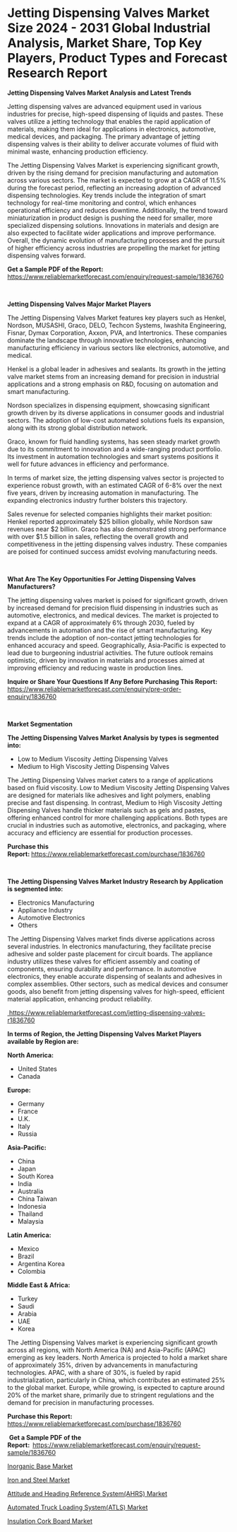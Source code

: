 <p><h1>Jetting Dispensing Valves Market Size 2024 - 2031 Global Industrial Analysis, Market Share, Top Key Players, Product Types and Forecast Research Report</h1></p><p><strong>Jetting Dispensing Valves Market Analysis and Latest Trends</strong></p>
<p><p>Jetting dispensing valves are advanced equipment used in various industries for precise, high-speed dispensing of liquids and pastes. These valves utilize a jetting technology that enables the rapid application of materials, making them ideal for applications in electronics, automotive, medical devices, and packaging. The primary advantage of jetting dispensing valves is their ability to deliver accurate volumes of fluid with minimal waste, enhancing production efficiency.</p><p>The Jetting Dispensing Valves Market is experiencing significant growth, driven by the rising demand for precision manufacturing and automation across various sectors. The market is expected to grow at a CAGR of 11.5% during the forecast period, reflecting an increasing adoption of advanced dispensing technologies. Key trends include the integration of smart technology for real-time monitoring and control, which enhances operational efficiency and reduces downtime. Additionally, the trend toward miniaturization in product design is pushing the need for smaller, more specialized dispensing solutions. Innovations in materials and design are also expected to facilitate wider applications and improve performance. Overall, the dynamic evolution of manufacturing processes and the pursuit of higher efficiency across industries are propelling the market for jetting dispensing valves forward.</p></p>
<p><strong>Get a Sample PDF of the Report:&nbsp;</strong> <a href="https://www.reliablemarketforecast.com/enquiry/request-sample/1836760?utm_campaign=1141&utm_medium=2&utm_source=Github&utm_content=ia&utm_term=16102024&utm_id=jetting-dispensing-valves">https://www.reliablemarketforecast.com/enquiry/request-sample/1836760</a></p>
<p>&nbsp;</p>
<p><strong>Jetting Dispensing Valves Major Market Players</strong></p>
<p><p>The Jetting Dispensing Valves Market features key players such as Henkel, Nordson, MUSASHI, Graco, DELO, Techcon Systems, Iwashita Engineering, Fisnar, Dymax Corporation, Axxon, PVA, and Intertronics. These companies dominate the landscape through innovative technologies, enhancing manufacturing efficiency in various sectors like electronics, automotive, and medical.</p><p>Henkel is a global leader in adhesives and sealants. Its growth in the jetting valve market stems from an increasing demand for precision in industrial applications and a strong emphasis on R&D, focusing on automation and smart manufacturing.</p><p>Nordson specializes in dispensing equipment, showcasing significant growth driven by its diverse applications in consumer goods and industrial sectors. The adoption of low-cost automated solutions fuels its expansion, along with its strong global distribution network.</p><p>Graco, known for fluid handling systems, has seen steady market growth due to its commitment to innovation and a wide-ranging product portfolio. Its investment in automation technologies and smart systems positions it well for future advances in efficiency and performance.</p><p>In terms of market size, the jetting dispensing valves sector is projected to experience robust growth, with an estimated CAGR of 6-8% over the next five years, driven by increasing automation in manufacturing. The expanding electronics industry further bolsters this trajectory.</p><p>Sales revenue for selected companies highlights their market position: Henkel reported approximately $25 billion globally, while Nordson saw revenues near $2 billion. Graco has also demonstrated strong performance with over $1.5 billion in sales, reflecting the overall growth and competitiveness in the jetting dispensing valves industry. These companies are poised for continued success amidst evolving manufacturing needs.</p></p>
<p>&nbsp;</p>
<p><strong>What Are The Key Opportunities For Jetting Dispensing Valves Manufacturers?</strong></p>
<p><p>The jetting dispensing valves market is poised for significant growth, driven by increased demand for precision fluid dispensing in industries such as automotive, electronics, and medical devices. The market is projected to expand at a CAGR of approximately 6% through 2030, fueled by advancements in automation and the rise of smart manufacturing. Key trends include the adoption of non-contact jetting technologies for enhanced accuracy and speed. Geographically, Asia-Pacific is expected to lead due to burgeoning industrial activities. The future outlook remains optimistic, driven by innovation in materials and processes aimed at improving efficiency and reducing waste in production lines.</p></p>
<p><strong>Inquire or Share Your Questions If Any Before Purchasing This Report:</strong> <a href="https://www.reliablemarketforecast.com/enquiry/pre-order-enquiry/1836760?utm_campaign=1141&utm_medium=2&utm_source=Github&utm_content=ia&utm_term=16102024&utm_id=jetting-dispensing-valves">https://www.reliablemarketforecast.com/enquiry/pre-order-enquiry/1836760</a></p>
<p>&nbsp;</p>
<p><strong>Market Segmentation</strong></p>
<p><strong>The Jetting Dispensing Valves Market Analysis by types is segmented into:</strong></p>
<p><ul><li>Low to Medium Viscosity Jetting Dispensing Valves</li><li>Medium to High Viscosity Jetting Dispensing Valves</li></ul></p>
<p><p>The Jetting Dispensing Valves market caters to a range of applications based on fluid viscosity. Low to Medium Viscosity Jetting Dispensing Valves are designed for materials like adhesives and light polymers, enabling precise and fast dispensing. In contrast, Medium to High Viscosity Jetting Dispensing Valves handle thicker materials such as gels and pastes, offering enhanced control for more challenging applications. Both types are crucial in industries such as automotive, electronics, and packaging, where accuracy and efficiency are essential for production processes.</p></p>
<p><strong>Purchase this Report:&nbsp;</strong><a href="https://www.reliablemarketforecast.com/purchase/1836760?utm_campaign=1141&utm_medium=2&utm_source=Github&utm_content=ia&utm_term=16102024&utm_id=jetting-dispensing-valves">https://www.reliablemarketforecast.com/purchase/1836760</a></p>
<p>&nbsp;</p>
<p><strong>The Jetting Dispensing Valves Market Industry Research by Application is segmented into:</strong></p>
<p><ul><li>Electronics Manufacturing</li><li>Appliance Industry</li><li>Automotive Electronics</li><li>Others</li></ul></p>
<p><p>The Jetting Dispensing Valves market finds diverse applications across several industries. In electronics manufacturing, they facilitate precise adhesive and solder paste placement for circuit boards. The appliance industry utilizes these valves for efficient assembly and coating of components, ensuring durability and performance. In automotive electronics, they enable accurate dispensing of sealants and adhesives in complex assemblies. Other sectors, such as medical devices and consumer goods, also benefit from jetting dispensing valves for high-speed, efficient material application, enhancing product reliability.</p></p>
<p><a href="https://www.reliablemarketforecast.com/jetting-dispensing-valves-r1836760?utm_campaign=1141&utm_medium=2&utm_source=Github&utm_content=ia&utm_term=16102024&utm_id=jetting-dispensing-valves">&nbsp;https://www.reliablemarketforecast.com/jetting-dispensing-valves-r1836760</a></p>
<p><strong>In terms of Region, the Jetting Dispensing Valves Market Players available by Region are:</strong></p>
<p>
    <p> <strong> North America: </strong>
        <ul>
            <li>United States</li>
            <li>Canada</li>
        </ul>
        </p> 
    <p> <strong> Europe: </strong>
        <ul>
            <li>Germany</li>
            <li>France</li>
            <li>U.K.</li>
            <li>Italy</li>
            <li>Russia</li>
        </ul>
        </p> 
    <p> <strong> Asia-Pacific: </strong>
        <ul>
            <li>China</li>
            <li>Japan</li>
            <li>South Korea</li>
            <li>India</li>
            <li>Australia</li>
            <li>China Taiwan</li>
            <li>Indonesia</li>
            <li>Thailand</li>
            <li>Malaysia</li>
        </ul>
        </p> 
    <p> <strong> Latin America: </strong>
        <ul>
            <li>Mexico</li>
            <li>Brazil</li>
            <li>Argentina Korea</li>
            <li>Colombia</li>
        </ul>
        </p> 
    <p> <strong> Middle East & Africa: </strong>
        <ul>
            <li>Turkey</li>
            <li>Saudi</li>
            <li>Arabia</li>
            <li>UAE</li>
            <li>Korea</li>
        </ul>
    </p>
    </p>
<p><p>The Jetting Dispensing Valves market is experiencing significant growth across all regions, with North America (NA) and Asia-Pacific (APAC) emerging as key leaders. North America is projected to hold a market share of approximately 35%, driven by advancements in manufacturing technologies. APAC, with a share of 30%, is fueled by rapid industrialization, particularly in China, which contributes an estimated 25% to the global market. Europe, while growing, is expected to capture around 20% of the market share, primarily due to stringent regulations and the demand for precision in manufacturing processes.</p></p>
<p><strong>Purchase this Report: </strong><a href="https://www.reliablemarketforecast.com/purchase/1836760?utm_campaign=1141&utm_medium=2&utm_source=Github&utm_content=ia&utm_term=16102024&utm_id=jetting-dispensing-valves">https://www.reliablemarketforecast.com/purchase/1836760</a></p>
<p>&nbsp;<strong>Get a Sample PDF of the Report:&nbsp;&nbsp;</strong><a href="https://www.reliablemarketforecast.com/enquiry/request-sample/1836760?utm_campaign=1141&utm_medium=2&utm_source=Github&utm_content=ia&utm_term=16102024&utm_id=jetting-dispensing-valves">https://www.reliablemarketforecast.com/enquiry/request-sample/1836760</a></p>
<p><strong></strong></p>
<p><p><a href="https://www.linkedin.com/pulse/global-inorganic-base-53-cagr-forecast-2024-2031-firmazon-zoove?utm_campaign=1141&utm_medium=2&utm_source=Github&utm_content=ia&utm_term=16102024&utm_id=jetting-dispensing-valves">Inorganic Base Market</a></p><p><a href="https://www.linkedin.com/pulse/iron-steel-market-share-size-trends-industry-analysis-report-n38de?utm_campaign=1141&utm_medium=2&utm_source=Github&utm_content=ia&utm_term=16102024&utm_id=jetting-dispensing-valves">Iron and Steel Market</a></p><p><a href="https://github.com/erskinemm93/Market-Research-Report-List-1/blob/main/attitude-and-heading-reference-systemahrs-market.md?utm_campaign=1141&utm_medium=2&utm_source=Github&utm_content=ia&utm_term=16102024&utm_id=jetting-dispensing-valves">Attitude and Heading Reference System(AHRS) Market</a></p><p><a href="https://github.com/connerzahlerb92c/Market-Research-Report-List-1/blob/main/automated-truck-loading-systematls-market.md?utm_campaign=1141&utm_medium=2&utm_source=Github&utm_content=ia&utm_term=16102024&utm_id=jetting-dispensing-valves">Automated Truck Loading System(ATLS) Market</a></p><p><a href="https://www.linkedin.com/pulse/insulation-cork-board-market-drivers-challenges-forecast-2024-2031-dznxe?utm_campaign=1141&utm_medium=2&utm_source=Github&utm_content=ia&utm_term=16102024&utm_id=jetting-dispensing-valves">Insulation Cork Board Market</a></p></p>